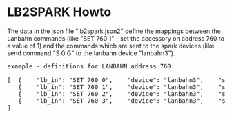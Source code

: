 <h1>LB2SPARK Howto</h1>

<p>The data in the json file "lb2spark.json2" define the mappings between the Lanbahn commands (like "SET 760 1" - set the accessory on address 760 to a value of 1) and the commands which are sent to the spark devices (like send command "S 0 G" to the lanbahn device "lanbahn3").</p>

<pre>example - definitions for LANBAHN address 760:

[  {    "lb_in": "SET 760 0",    "device": "lanbahn3",    "spark_cmd": "S 0 R"  },
   {    "lb_in": "SET 760 1",    "device": "lanbahn3",    "spark_cmd": "S 0 G"  },
   {    "lb_in": "SET 760 2",    "device": "lanbahn3",    "spark_cmd": "S 0 Y"  },
   {    "lb_in": "SET 760 3",    "device": "lanbahn3",    "spark_cmd": "S 0 F"  }
]
</pre>
